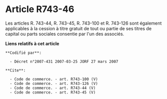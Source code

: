 # Article R743-46

Les articles R. 743-44, R. 743-45, R. 743-100 et R. 743-126 sont également applicables à la cession à titre gratuit de tout
ou partie de ses titres de capital ou parts sociales consentie par l'un des associés.

**Liens relatifs à cet article**

	**Codifié par**:

	  - Décret n°2007-431 2007-03-25 JORF 27 mars 2007

	**Cite**:

	  - Code de commerce. - art. R743-100 (V)
	  - Code de commerce. - art. R743-126 (V)
	  - Code de commerce. - art. R743-44 (V)
	  - Code de commerce. - art. R743-45 (V)
